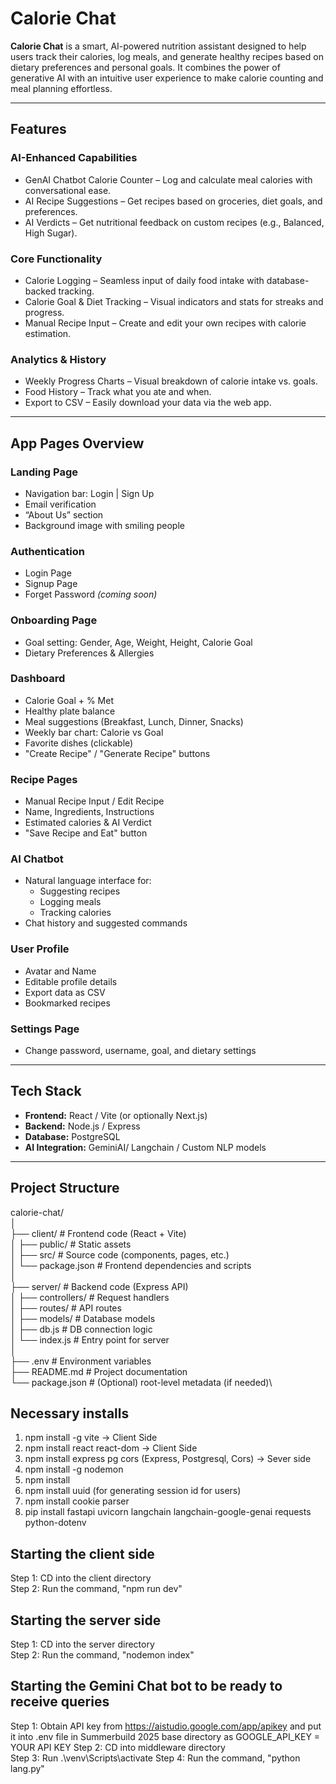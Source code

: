 # Calorie Chat

**Calorie Chat** is a smart, AI-powered nutrition assistant designed to help users track their calories, log meals, and generate healthy recipes based on dietary preferences and personal goals. It combines the power of generative AI with an intuitive user experience to make calorie counting and meal planning effortless.

---

## Features

### AI-Enhanced Capabilities

- GenAI Chatbot Calorie Counter – Log and calculate meal calories with conversational ease.
- AI Recipe Suggestions – Get recipes based on groceries, diet goals, and preferences.
- AI Verdicts – Get nutritional feedback on custom recipes (e.g., Balanced, High Sugar).

### Core Functionality

- Calorie Logging – Seamless input of daily food intake with database-backed tracking.
- Calorie Goal & Diet Tracking – Visual indicators and stats for streaks and progress.
- Manual Recipe Input – Create and edit your own recipes with calorie estimation.

### Analytics & History

- Weekly Progress Charts – Visual breakdown of calorie intake vs. goals.
- Food History – Track what you ate and when.
- Export to CSV – Easily download your data via the web app.

---

## App Pages Overview

### Landing Page

- Navigation bar: Login | Sign Up
- Email verification
- “About Us” section
- Background image with smiling people

### Authentication

- Login Page
- Signup Page
- Forget Password _(coming soon)_

### Onboarding Page

- Goal setting: Gender, Age, Weight, Height, Calorie Goal
- Dietary Preferences & Allergies

### Dashboard

- Calorie Goal + % Met
- Healthy plate balance
- Meal suggestions (Breakfast, Lunch, Dinner, Snacks)
- Weekly bar chart: Calorie vs Goal
- Favorite dishes (clickable)
- "Create Recipe" / "Generate Recipe" buttons

### Recipe Pages

- Manual Recipe Input / Edit Recipe
- Name, Ingredients, Instructions
- Estimated calories & AI Verdict
- "Save Recipe and Eat" button

### AI Chatbot

- Natural language interface for:
  - Suggesting recipes
  - Logging meals
  - Tracking calories
- Chat history and suggested commands

### User Profile

- Avatar and Name
- Editable profile details
- Export data as CSV
- Bookmarked recipes

### Settings Page

- Change password, username, goal, and dietary settings

---

## Tech Stack

- **Frontend:** React / Vite (or optionally Next.js)
- **Backend:** Node.js / Express
- **Database:** PostgreSQL
- **AI Integration:** GeminiAI/ Langchain / Custom NLP models

---

## Project Structure

calorie-chat/\
│\
├── client/ # Frontend code (React + Vite)\
│ ├── public/ # Static assets\
│ ├── src/ # Source code (components, pages, etc.)\
│ └── package.json # Frontend dependencies and scripts\
│\
├── server/ # Backend code (Express API)\
│ ├── controllers/ # Request handlers\
│ ├── routes/ # API routes\
│ ├── models/ # Database models\
│ ├── db.js # DB connection logic\
│ └── index.js # Entry point for server\
│\
├── .env # Environment variables\
├── README.md # Project documentation\
└── package.json # (Optional) root-level metadata (if needed)\

## Necessary installs

1. npm install -g vite -> Client Side
2. npm install react react-dom -> Client Side
3. npm install express pg cors (Express, Postgresql, Cors) -> Sever side
4. npm install -g nodemon
5. npm install
6. npm install uuid (for generating session id for users)
7. npm install cookie parser
8. pip install fastapi uvicorn langchain langchain-google-genai requests python-dotenv

## Starting the client side

Step 1: CD into the client directory\
Step 2: Run the command, "npm run dev"

## Starting the server side

Step 1: CD into the server directory\
Step 2: Run the command, "nodemon index"

## Starting the Gemini Chat bot to be ready to receive queries

Step 1: Obtain API key from https://aistudio.google.com/app/apikey and put it into .env file in Summerbuild 2025 base directory as GOOGLE_API_KEY = YOUR API KEY
Step 2: CD into middleware directory\
Step 3: Run .\venv\Scripts\activate
Step 4: Run the command, "python lang.py"
